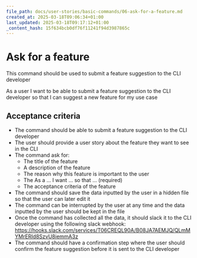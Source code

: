```yaml
---
file_path: docs/user-stories/basic-commands/06-ask-for-a-feature.md
created_at: 2025-03-18T09:06:34+01:00
last_updated: 2025-03-18T09:17:12+01:00
_content_hash: 15f634bcb0df76f11241f94d3987865c
---
```


# Ask for a feature
This command should be used to submit a feature suggestion to the CLI developer

As a user
I want to be able to submit a feature suggestion to the CLI developer
so that I can suggest a new feature for my use case

## Acceptance criteria
- The command should be able to submit a feature suggestion to the CLI developer
- The user should provide a user story about the feature they want to see in the CLI
- The command ask for:
  - The title of the feature
  - A description of the feature
  - The reason why this feature is important to the user
  - The As a ... I want ... so that ... (required)
  - The acceptance criteria of the feature
- The command should save the data inputted by the user in a hidden file so that the user can later edit it
- The command can be interrupted by the user at any time and the data inputted by the user should be kept in the file
- Once the command has collected all the data, it should slack it to the CLI developer using the following slack webhook: https://hooks.slack.com/services/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
- The command should have a confirmation step where the user should confirm the feature suggestion before it is sent to the CLI developer